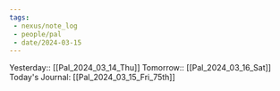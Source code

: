 ```yaml
---
tags:
 - nexus/note_log
 - people/pal
 - date/2024-03-15
---
```

Yesterday:: [[Pal_2024_03_14_Thu]] 
Tomorrow:: [[Pal_2024_03_16_Sat]]  
Today's Journal: [[Pal_2024_03_15_Fri_75th]]
